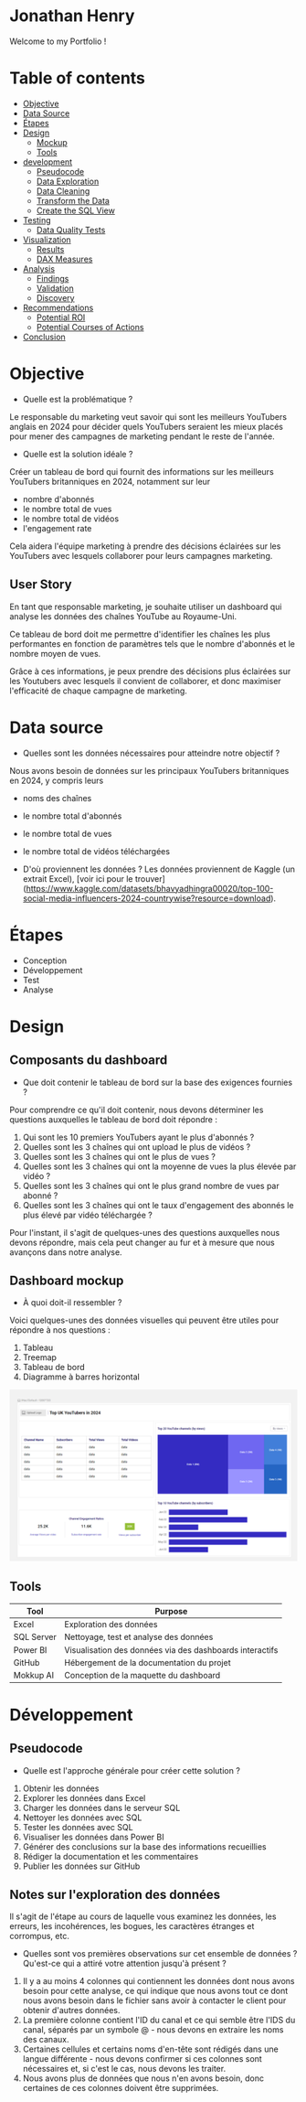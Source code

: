 # Jonathan Henry

Welcome to my Portfolio !

# Table of contents 

- [Objective](#objective)
- [Data Source](#data-source)
- [Étapes](#Étapes)
- [Design](#design)
  - [Mockup](#mockup)
  - [Tools](#tools)
- [development](#development)
  - [Pseudocode](#pseudocode)
  - [Data Exploration](#data-exploration)
  - [Data Cleaning](#data-cleaning)
  - [Transform the Data](#transform-the-data)
  - [Create the SQL View](#create-the-sql-view)
- [Testing](#testing)
  - [Data Quality Tests](#data-quality-tests)
- [Visualization](#visualization)
  - [Results](#results)
  - [DAX Measures](#dax-measures)
- [Analysis](#analysis)
  - [Findings](#findings)
  - [Validation](#validation)
  - [Discovery](#discovery)
- [Recommendations](#recommendations)
  - [Potential ROI](#potential-roi)
  - [Potential Courses of Actions](#potential-courses-of-actions)
- [Conclusion](#conclusion)



# Objective 

- Quelle est la problématique ?

Le responsable du marketing veut savoir qui sont les meilleurs YouTubers anglais en 2024 pour décider quels YouTubers seraient les mieux placés pour mener des campagnes de marketing pendant le reste de l'année.

- Quelle est la solution idéale ?

Créer un tableau de bord qui fournit des informations sur les meilleurs YouTubers britanniques en 2024, notamment sur leur
- nombre d'abonnés
- le nombre total de vues
- le nombre total de vidéos
- l'engagement rate

Cela aidera l'équipe marketing à prendre des décisions éclairées sur les YouTubers avec lesquels collaborer pour leurs campagnes marketing.

## User Story

En tant que responsable marketing, je souhaite utiliser un dashboard qui analyse les données des chaînes YouTube au Royaume-Uni.

Ce tableau de bord doit me permettre d'identifier les chaînes les plus performantes en fonction de paramètres tels que le nombre d'abonnés et le nombre moyen de vues.

Grâce à ces informations, je peux prendre des décisions plus éclairées sur les Youtubers avec lesquels il convient de collaborer, et donc maximiser l'efficacité de chaque campagne de marketing.

# Data source 

- Quelles sont les données nécessaires pour atteindre notre objectif ?

Nous avons besoin de données sur les principaux YouTubers britanniques en 2024, y compris leurs
- noms des chaînes
- le nombre total d'abonnés
- le nombre total de vues
- le nombre total de vidéos téléchargées


- D'où proviennent les données ? 
Les données proviennent de Kaggle (un extrait Excel), [voir ici pour le trouver] (https://www.kaggle.com/datasets/bhavyadhingra00020/top-100-social-media-influencers-2024-countrywise?resource=download).

# Étapes

- Conception
- Développement
- Test
- Analyse

# Design 

## Composants du dashboard

- Que doit contenir le tableau de bord sur la base des exigences fournies ?

Pour comprendre ce qu'il doit contenir, nous devons déterminer les questions auxquelles le tableau de bord doit répondre :

1. Qui sont les 10 premiers YouTubers ayant le plus d'abonnés ?
2. Quelles sont les 3 chaînes qui ont upload le plus de vidéos ?
3. Quelles sont les 3 chaînes qui ont le plus de vues ?
4. Quelles sont les 3 chaînes qui ont la moyenne de vues la plus élevée par vidéo ?
5. Quelles sont les 3 chaînes qui ont le plus grand nombre de vues par abonné ?
6. Quelles sont les 3 chaînes qui ont le taux d'engagement des abonnés le plus élevé par vidéo téléchargée ?

Pour l'instant, il s'agit de quelques-unes des questions auxquelles nous devons répondre, mais cela peut changer au fur et à mesure que nous avançons dans notre analyse.

## Dashboard mockup

- À quoi doit-il ressembler ?

Voici quelques-unes des données visuelles qui peuvent être utiles pour répondre à nos questions :

1. Tableau
2. Treemap
3. Tableau de bord
4. Diagramme à barres horizontal


![Maquette du tableau de bord](assets/images/dashboard_mockup.png)

## Tools 


| Tool | Purpose |
| --- | --- |
| Excel | Exploration des données |
| SQL Server | Nettoyage, test et analyse des données |
| Power BI | Visualisation des données via des dashboards interactifs |
| GitHub | Hébergement de la documentation du projet |
| Mokkup AI | Conception de la maquette du dashboard |


# Développement

## Pseudocode

- Quelle est l'approche générale pour créer cette solution ?

1. Obtenir les données
2. Explorer les données dans Excel
3. Charger les données dans le serveur SQL
4. Nettoyer les données avec SQL
5. Tester les données avec SQL
6. Visualiser les données dans Power BI
7. Générer des conclusions sur la base des informations recueillies
8. Rédiger la documentation et les commentaires
9. Publier les données sur GitHub

## Notes sur l'exploration des données

Il s'agit de l'étape au cours de laquelle vous examinez les données, les erreurs, les incohérences, les bogues, les caractères étranges et corrompus, etc.


- Quelles sont vos premières observations sur cet ensemble de données ? Qu'est-ce qui a attiré votre attention jusqu'à présent ?

1. Il y a au moins 4 colonnes qui contiennent les données dont nous avons besoin pour cette analyse, ce qui indique que nous avons tout ce dont nous avons besoin dans le fichier sans avoir à contacter le client pour obtenir d'autres données.
2. La première colonne contient l'ID du canal et ce qui semble être l'IDS du canal, séparés par un symbole @ - nous devons en extraire les noms des canaux.
3. Certaines cellules et certains noms d'en-tête sont rédigés dans une langue différente - nous devons confirmer si ces colonnes sont nécessaires et, si c'est le cas, nous devons les traiter.
4. Nous avons plus de données que nous n'en avons besoin, donc certaines de ces colonnes doivent être supprimées.









